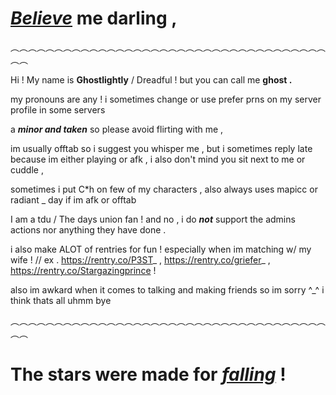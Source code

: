 # *[Believe](https://./)* me darling ,
︵︵︵︵︵︵︵︵︵︵︵︵︵︵︵︵︵︵︵︵︵︵︵︵︵︵︵︵︵︵︵︵︵︵︵︵︵︵

Hi ! My name is **Ghostlightly** / Dreadful ! but you can call me **ghost .**

my pronouns are any ! i sometimes change or use prefer prns on my server profile in some servers 

a ***minor and taken*** so please avoid flirting with me ,

im usually offtab so i suggest you whisper me , but i sometimes reply late because im either playing or afk , i also don't mind you sit next to me or cuddle ,

sometimes i put C*h on few of my characters , also always uses mapicc or radiant _ day if im afk or offtab

I am a tdu / The days union fan ! and no , i do ***not*** support the admins actions nor anything they have done .

i also make ALOT of rentries for fun ! especially when im matching w/ my wife ! // ex . https://rentry.co/P3ST_ , https://rentry.co/griefer_ , https://rentry.co/Stargazingprince !

also im awkard when it comes to talking and making friends so im sorry ^_^
i think thats all uhmm bye

︵︵︵︵︵︵︵︵︵︵︵︵︵︵︵︵︵︵︵︵︵︵︵︵︵︵︵︵︵︵︵︵︵︵︵︵︵︵
# The stars were made for *[falling](https://./)* !
